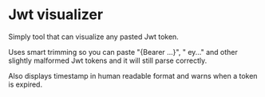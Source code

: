 # Jwt visualizer

Simply tool that can visualize any pasted Jwt token.

Uses smart trimming so you can paste "{Bearer ...}", "   ey..." and other slightly malformed Jwt tokens and it will still parse correctly.

Also displays timestamp in human readable format and warns when a token is expired.